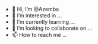 - 👋 Hi, I’m @Azemba
- 👀 I’m interested in ...
- 🌱 I’m currently learning ...
- 💞️ I’m looking to collaborate on ...
- 📫 How to reach me ...

<!---
Azemba/Azemba is a ✨ special ✨ repository because its `README.md` (this file) appears on your GitHub profile.
You can click the Preview link to take a look at your changes.
--->
